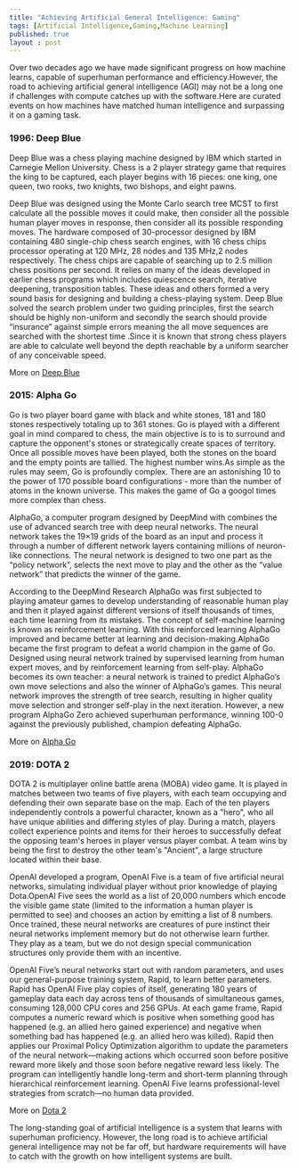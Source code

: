 ```yaml
---
title: "Achieving Artificial General Intelligence: Gaming"
tags: [Artificial Intelligence,Gaming,Machine Learning]
published: true 
layout : post
---
```



<p>Over two decades ago we have made significant progress on how machine learns, 
capable of superhuman performance and efficiency.However, the road to achieving artificial general intelligence (AGI) may not 
be a long one if challenges with compute catches up with the software.Here are curated events on how machines have 
matched human intelligence and surpassing it on a gaming task.</p> 

### 1996: Deep Blue 

<p>Deep Blue was a chess playing machine designed by IBM which started in Carnegie Mellon University. 
Chess is a 2 player strategy game that requires the king to be captured, each player begins with  16 pieces: one king, one queen, two rooks, two knights, two bishops, and eight pawns.</p> 

<p>Deep Blue was designed using the Monte Carlo search tree MCST to first calculate all the possible moves it could make, then consider all the possible human player moves in response, then consider all its possible responding moves. The hardware composed of 30-processor designed by IBM containing 480 single-chip chess search engines, with 16 chess chips processor operating at 120 MHz, 28 nodes and 135 MHz,2 nodes respectively. The chess chips are capable of searching up to 2.5 million chess positions per second. It relies on many of the ideas developed in earlier chess programs which includes quiescence search, iterative deepening, transposition tables. These ideas and others formed a very sound basis for designing and building a chess-playing system. Deep Blue solved the search problem under two guiding principles, first the search should be highly non-uniform and secondly the search should provide “insurance” against simple errors meaning the all move sequences are searched with the shortest time .Since it is known that strong chess players are able  to  calculate  well  beyond  the  depth  reachable  by  a  uniform searcher of any conceivable speed.</p> 


More on [Deep Blue](https://reader.elsevier.com/reader/sd/pii/S0004370201001291?token=E57B555CBB055680615B5BA1C12A4C8F56E3931C789D0C033825ECAE75315D2F61E86AF4906C6F992B3B83224020AD02)



### 2015: Alpha Go

<p>Go is two player board game with black and white stones, 181 and 180 stones respectively totaling up to 361 stones. Go is played with a different goal in mind compared to chess, the main objective is to is to surround and capture the opponent's stones or strategically create spaces of territory. Once all possible moves have been played, both the stones on the board and the empty points are tallied. The highest number wins.As simple as the rules may seem, Go is profoundly complex. There are an astonishing 10 to the power of 170 possible board configurations - more than the number of atoms in the known universe. This makes the game of Go a googol times more complex than chess.</p>

<p>AlphaGo, a computer program designed by DeepMind with combines the use of advanced search tree with deep neural networks. The neural network takes the 19×19 grids of the board as an input and process it through a number of different network layers containing millions of neuron-like connections. The neural network is designed to two one part as the “policy network”, selects the next move to play and the other as the “value network” that predicts the winner of the game.</p> 

<p>According to the DeepMind Research AlphaGo was first subjected to playing amateur games to develop understanding of reasonable human play and then it played against different versions of itself thousands of times, each time learning from its mistakes. The concept of self-machine learning is known as reinforcement learning. With this reinforced learning AlphaGo improved and became better at learning and decision-making.AlphaGo became the first program to defeat a world champion in the game of Go. Designed using neural network trained by supervised learning from human expert moves, and by reinforcement learning from self-play. AlphaGo becomes its own teacher: a neural network is trained to predict AlphaGo’s own move selections and also the winner of AlphaGo’s games. This neural network improves the strength of tree search, resulting in higher quality move selection and stronger self-play in the next iteration. However, a new program AlphaGo Zero achieved superhuman performance, winning 100-0 against the previously published, champion defeating AlphaGo.</p>


More on [Alpha Go](https://deepmind.com/research/publications/mastering-game-go-without-human-knowledge)



### 2019: DOTA 2

<p> DOTA 2 is multiplayer online battle arena (MOBA) video game. It is played in matches between two teams of five players, with each team occupying and defending their own separate base on the map. Each of the ten players independently controls a powerful character, known as a "hero", who all have unique abilities and differing styles of play. During a match, players collect experience points and items for their heroes to successfully defeat the opposing team's heroes in player versus player combat. A team wins by being the first to destroy the other team's "Ancient", a large structure located within their base.</p>


<p> OpenAI developed a program, OpenAI Five is a team of five artificial neural networks, simulating individual player without prior knowledge of playing Dota.OpenAI Five sees the world as a list of 20,000 numbers which encode the visible game state (limited to the information a human player is permitted to see) and chooses an action by emitting a list of 8 numbers. Once trained, these neural networks are creatures of pure instinct their neural networks implement memory but do not otherwise learn further. They play as a team, but we do not design special communication structures only provide them with an incentive.</p>

<p> OpenAI Five’s neural networks start out with random parameters, and uses our general-purpose training system, Rapid, to learn better parameters. Rapid has OpenAI Five play copies of itself, generating 180 years of gameplay data each day across tens of thousands of simultaneous games, consuming 128,000 CPU cores and 256 GPUs. At each game frame, Rapid computes a numeric reward which is positive when something good has happened (e.g. an allied hero gained experience) and negative when something bad has happened (e.g. an allied hero was killed). Rapid then applies our Proximal Policy Optimization algorithm to update the parameters of the neural network—making actions which occurred soon before positive reward more likely and those soon before negative reward less likely. The program can intelligently handle long-term  and short-term planning through  hierarchical reinforcement learning. OpenAI Five learns professional-level strategies from scratch—no human data provided.</p>

More on [Dota 2](https://openai.com/five/#overview)

<p> The long-standing goal of artificial intelligence is a system that learns with superhuman proficiency. However, the long road is to achieve artificial general intelligence may not be far off, but hardware requirements will have to catch with the growth on how intelligent systems are built.</p> 
	